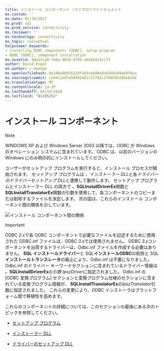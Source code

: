 ```yaml
---
title: インストール コンポーネント |マイクロソフトドキュメント
ms.custom: ''
ms.date: 01/19/2017
ms.prod: sql
ms.prod_service: connectivity
ms.reviewer: ''
ms.technology: connectivity
ms.topic: conceptual
helpviewer_keywords:
- installing ODBC components [ODBC], setup program
- ODBC [ODBC], component installation
ms.assetid: 9de15ca0-fe6a-4634-8709-a928d3c9cc73
author: David-Engel
ms.author: v-daenge
ms.openlocfilehash: 0a196e9b935229fa03c6dd0eda92b8e99e69f0ca
ms.sourcegitcommit: ce94c2ad7a50945481172782c270b5b0206e61de
ms.translationtype: MT
ms.contentlocale: ja-JP
ms.lasthandoff: 04/14/2020
ms.locfileid: "81285252"
---
```

# <a name="installation-components"></a>インストール コンポーネント
> [!NOTE]  
>  WINDOWS XP および Windows Server 2003 以降では、ODBC が Windows のオペレーション システムに含まれています。 ODBC は、以前のバージョンの Windows にのみ明示的にインストールしてください。  
  
 ユーザーがセットアップ プログラムを実行すると、インストール プロセスが開始されます。 セットアップ プログラムは *、インストーラー DLL*と各*ドライバーのドライバーセットアップ DLL*と連携して動作します。 セットアップ プログラムとインストーラー DLL の両方で **、SQLInstallDriverEx**関数と**SQLInstallTranslatorEx**関数の引数を使用して、各コンポーネントのコピーまたは削除するファイルを決定します。 次の図は、これらのインストール コンポーネント間の関係を示しています。  
  
 ![インストール コンポーネント間の関係](../../../odbc/reference/install/media/pr29.gif "pr29")  
  
> [!IMPORTANT]
>  ODBC *2.x*で各 ODBC コンポーネントで必要なファイルを記述するために使用された ODBC.inf ファイルは、ODBC *3.x*では使用されません。 ODBC *3.x*コンポーネントを出荷するドライバーは、Odbc.inf ファイルを作成する必要はありません。 **SQL インストールドライバー**と SQL**インストールODBC**の削除と SQL**インストールトランスレータ**の廃止により、Odbc.inf は不要になりました。 Odbc.inf のドライバー キーワードセクションに含まれているドライバー情報は **、SQLInstallDriverEx**の*引数 lpszDriver*に指定されました。 Odbc.inf の [ODBC 変換プログラム] セクションと変換プログラム仕様のセクションに含まれている変換プログラム情報が、 **SQLInstallTranslatorEx**の*lpszTranslator*引数に指定されました。 これらの変更により、ODBC インストーラはプラットフォーム間で移植性を高めます。  
  
 これらのコンポーネントの詳細については、このセクションの最後にある次のトピックを参照してください。  
  
-   [セットアップ プログラム](../../../odbc/reference/install/setup-program.md)  
  
-   [インストーラー DLL](../../../odbc/reference/install/installer-dll.md)  
  
-   [ドライバーのセットアップ DLL](../../../odbc/reference/install/driver-setup-dll.md)
